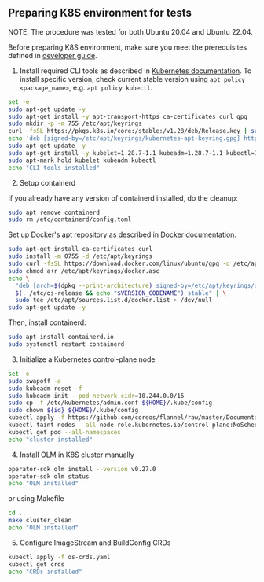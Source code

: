## Preparing K8S environment for tests

NOTE: The procedure was tested for both Ubuntu 20.04 and Ubuntu 22.04.

Before preparing K8S environment, make sure you meet the prerequisites 
defined in [developer guide](https://github.com/openvinotoolkit/operator/blob/main/docs/developer_guide.md). 

1. Install required CLI tools as described in [Kubernetes documentation](https://kubernetes.io/docs/setup/production-environment/tools/kubeadm/install-kubeadm/#installing-kubeadm-kubelet-and-kubectl).
To install specific version, check current stable version using ```apt policy <package_name>```, e.g. ```apt policy kubectl```.

```bash
set -e
sudo apt-get update -y
sudo apt-get install -y apt-transport-https ca-certificates curl gpg
sudo mkdir -p -m 755 /etc/apt/keyrings
curl -fsSL https://pkgs.k8s.io/core:/stable:/v1.28/deb/Release.key | sudo gpg --dearmor -o /etc/apt/keyrings/kubernetes-apt-keyring.gpg
echo 'deb [signed-by=/etc/apt/keyrings/kubernetes-apt-keyring.gpg] https://pkgs.k8s.io/core:/stable:/v1.28/deb/ /' | sudo tee /etc/apt/sources.list.d/kubernetes.list
sudo apt-get update -y
sudo apt-get install -y kubelet=1.28.7-1.1 kubeadm=1.28.7-1.1 kubectl=1.28.7-1.1
sudo apt-mark hold kubelet kubeadm kubectl
echo "CLI tools installed"
```

2. Setup containerd

If you already have any version of containerd installed, do the cleanup: 

```bash
sudo apt remove containerd
sudo rm /etc/containerd/config.toml
```

Set up Docker's apt repository as described in [Docker documentation](https://docs.docker.com/engine/install/ubuntu/#install-using-the-repository).
```bash
sudo apt-get install ca-certificates curl
sudo install -m 0755 -d /etc/apt/keyrings
sudo curl -fsSL https://download.docker.com/linux/ubuntu/gpg -o /etc/apt/keyrings/docker.asc
sudo chmod a+r /etc/apt/keyrings/docker.asc
echo \
  "deb [arch=$(dpkg --print-architecture) signed-by=/etc/apt/keyrings/docker.asc] https://download.docker.com/linux/ubuntu \
  $(. /etc/os-release && echo "$VERSION_CODENAME") stable" | \
  sudo tee /etc/apt/sources.list.d/docker.list > /dev/null
sudo apt-get update -y
```

Then, install containerd:

```bash
sudo apt install containerd.io
sudo systemctl restart containerd
```

3. Initialize a Kubernetes control-plane node

```bash
set -e
sudo swapoff -a
sudo kubeadm reset -f
sudo kubeadm init --pod-network-cidr=10.244.0.0/16
sudo cp -f /etc/kubernetes/admin.conf ${HOME}/.kube/config
sudo chown ${id} ${HOME}/.kube/config
kubectl apply -f https://github.com/coreos/flannel/raw/master/Documentation/kube-flannel.yml
kubectl taint nodes --all node-role.kubernetes.io/control-plane:NoSchedule-
kubectl get pod --all-namespaces
echo "cluster installed"
```

4. Install OLM in K8S cluster manually
```bash
operator-sdk olm install --version v0.27.0
operator-sdk olm status
echo "OLM installed"
```

or using Makefile

```bash
cd ..
make cluster_clean
echo "OLM installed"
```


5. Configure ImageStream and BuildConfig CRDs
```bash
kubectl apply -f os-crds.yaml
kubectl get crds
echo "CRDs installed"
```
